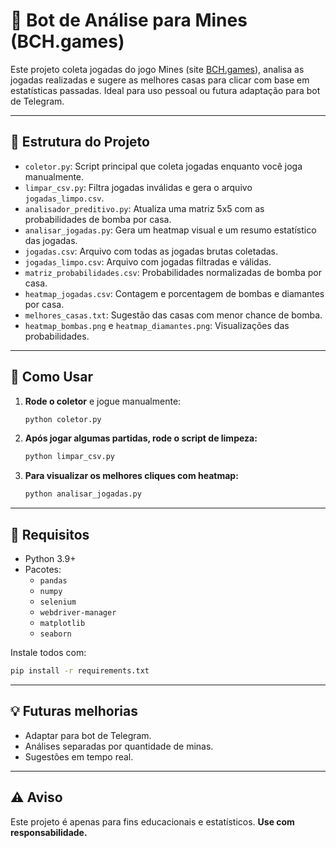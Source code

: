 # 🤖 Bot de Análise para Mines (BCH.games)

Este projeto coleta jogadas do jogo Mines (site [BCH.games](https://bch.games)), analisa as jogadas realizadas e sugere as melhores casas para clicar com base em estatísticas passadas. Ideal para uso pessoal ou futura adaptação para bot de Telegram.

---

## 📁 Estrutura do Projeto

- `coletor.py`: Script principal que coleta jogadas enquanto você joga manualmente.
- `limpar_csv.py`: Filtra jogadas inválidas e gera o arquivo `jogadas_limpo.csv`.
- `analisador_preditivo.py`: Atualiza uma matriz 5x5 com as probabilidades de bomba por casa.
- `analisar_jogadas.py`: Gera um heatmap visual e um resumo estatístico das jogadas.
- `jogadas.csv`: Arquivo com todas as jogadas brutas coletadas.
- `jogadas_limpo.csv`: Arquivo com jogadas filtradas e válidas.
- `matriz_probabilidades.csv`: Probabilidades normalizadas de bomba por casa.
- `heatmap_jogadas.csv`: Contagem e porcentagem de bombas e diamantes por casa.
- `melhores_casas.txt`: Sugestão das casas com menor chance de bomba.
- `heatmap_bombas.png` e `heatmap_diamantes.png`: Visualizações das probabilidades.

---

## 🚀 Como Usar

1. **Rode o coletor** e jogue manualmente:
   ```bash
   python coletor.py
   ```

2. **Após jogar algumas partidas, rode o script de limpeza:**
   ```bash
   python limpar_csv.py
   ```

3. **Para visualizar os melhores cliques com heatmap:**
   ```bash
   python analisar_jogadas.py
   ```

---

## 🔧 Requisitos

- Python 3.9+
- Pacotes:
  - `pandas`
  - `numpy`
  - `selenium`
  - `webdriver-manager`
  - `matplotlib`
  - `seaborn`

Instale todos com:
```bash
pip install -r requirements.txt
```

---

## 💡 Futuras melhorias

- Adaptar para bot de Telegram.
- Análises separadas por quantidade de minas.
- Sugestões em tempo real.

---

## ⚠️ Aviso

Este projeto é apenas para fins educacionais e estatísticos. **Use com responsabilidade.**
